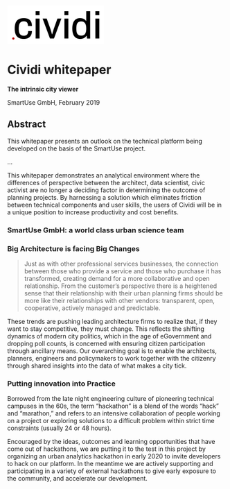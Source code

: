 ![](cividi.png)

# Cividi whitepaper

**The intrinsic city viewer**

SmartUse GmbH, February 2019

## Abstract

This whitepaper presents an outlook on the technical platform being developed on the basis of the SmartUse project.

...

This whitepaper demonstrates an analytical environment where the differences of perspective between the architect, data scientist, civic activist are no longer a deciding factor in determining the outcome of planning projects. By harnessing a solution which eliminates friction between technical components and user skills, the users of Cividi will be in a unique position to increase productivity and cost benefits.


### SmartUse GmbH: a world class urban science team




### Big Architecture is facing Big Changes

> Just as with other professional services businesses, the connection between those who provide a service and those who purchase it has transformed, creating demand for a more collaborative and open relationship. From the customer’s perspective there is a heightened sense that their relationship with their urban planning firms should be more like their relationships with other vendors: transparent, open, cooperative, actively managed and predictable.

These trends are pushing leading architecture firms to realize that, if they want to stay competitive, they must change. This reflects the shifting dynamics of modern city politics, which in the age of eGovernment and dropping poll counts, is concerned with ensuring citizen participation through ancillary means. Our overarching goal is to enable the architects, planners, engineers and policymakers to work together with the citizenry through shared insights into the data of what makes a city tick.


### Putting innovation into Practice

Borrowed from the late night engineering culture of pioneering technical campuses in the 60s, the term “hackathon” is a blend of the words “hack” and “marathon,” and refers to an intensive collaboration of people working on a project or exploring solutions to a difficult problem within strict time constraints (usually 24 or 48 hours).

Encouraged by the ideas, outcomes and learning opportunities that have come out of hackathons, we are putting it to the test in this project by organizing an urban analytics hackathon in early 2020 to invite developers to hack on our platform. In the meantime we are actively supporting and participating in a variety of external hackathons to give early exposure to the community, and accelerate our development.
